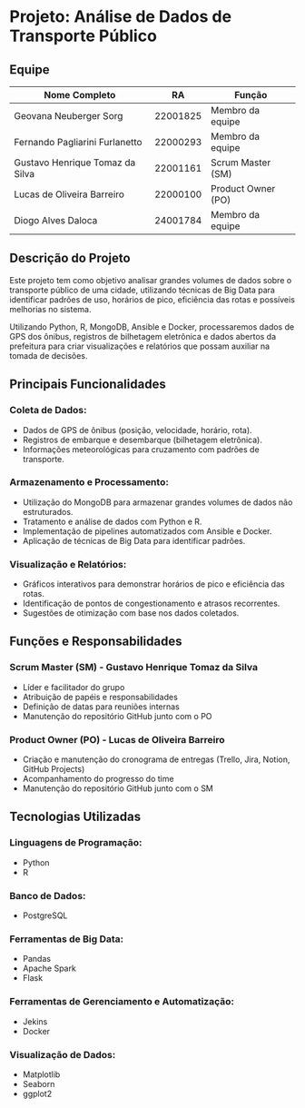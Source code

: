 # Projeto: Análise de Dados de Transporte Público

## Equipe

| Nome Completo | RA | Função |
|--------------|------|----------------|
| Geovana Neuberger Sorg | 22001825 | Membro da equipe |
| Fernando Pagliarini Furlanetto | 22000293 | Membro da equipe |
| Gustavo Henrique Tomaz da Silva | 22001161 | Scrum Master (SM) |
| Lucas de Oliveira Barreiro | 22000100 | Product Owner (PO) |
| Diogo Alves Daloca | 24001784 | Membro da equipe |

## Descrição do Projeto

Este projeto tem como objetivo analisar grandes volumes de dados sobre o transporte público de uma cidade, utilizando técnicas de Big Data para identificar padrões de uso, horários de pico, eficiência das rotas e possíveis melhorias no sistema.

Utilizando Python, R, MongoDB, Ansible e Docker, processaremos dados de GPS dos ônibus, registros de bilhetagem eletrônica e dados abertos da prefeitura para criar visualizações e relatórios que possam auxiliar na tomada de decisões.

## Principais Funcionalidades

### Coleta de Dados:
- Dados de GPS de ônibus (posição, velocidade, horário, rota).
- Registros de embarque e desembarque (bilhetagem eletrônica).
- Informações meteorológicas para cruzamento com padrões de transporte.

### Armazenamento e Processamento:
- Utilização do MongoDB para armazenar grandes volumes de dados não estruturados.
- Tratamento e análise de dados com Python e R.
- Implementação de pipelines automatizados com Ansible e Docker.
- Aplicação de técnicas de Big Data para identificar padrões.

### Visualização e Relatórios:
- Gráficos interativos para demonstrar horários de pico e eficiência das rotas.
- Identificação de pontos de congestionamento e atrasos recorrentes.
- Sugestões de otimização com base nos dados coletados.

## Funções e Responsabilidades

### Scrum Master (SM) - Gustavo Henrique Tomaz da Silva
- Líder e facilitador do grupo
- Atribuição de papéis e responsabilidades
- Definição de datas para reuniões internas
- Manutenção do repositório GitHub junto com o PO

### Product Owner (PO) - Lucas de Oliveira Barreiro
- Criação e manutenção do cronograma de entregas (Trello, Jira, Notion, GitHub Projects)
- Acompanhamento do progresso do time
- Manutenção do repositório GitHub junto com o SM

## Tecnologias Utilizadas

### Linguagens de Programação:
- Python
- R

### Banco de Dados:
- PostgreSQL

### Ferramentas de Big Data:
- Pandas
- Apache Spark
- Flask

### Ferramentas de Gerenciamento e Automatização:
- Jekins
- Docker

### Visualização de Dados:
- Matplotlib
- Seaborn
- ggplot2

